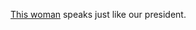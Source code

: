 <a href="https://twitter.com/sarahcpr/status/1253474772702429189">This woman</a> speaks just like our president. 
